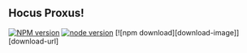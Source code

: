 Hocus Proxus! 
----------------

[![NPM version][npm-image]][npm-url]
[![node version][node-image]][node-url]
[![npm download][download-image]][download-url]

[npm-image]: https://img.shields.io/badge/npm-%3E%3D%206.13.1-blue
[npm-url]: https://npmjs.org/package/hocus-proxus
[node-image]: https://img.shields.io/badge/node.js-%3E=_13.2.0-green.svg?style=flat-square
[node-url]: http://nodejs.org/download/
